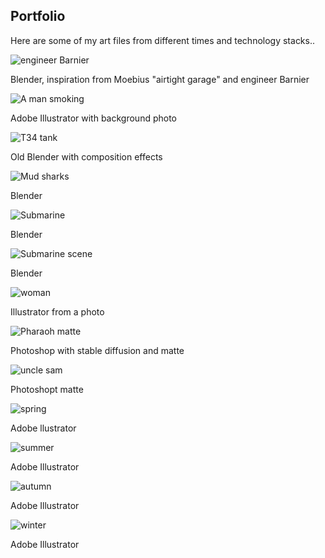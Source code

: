 ## Portfolio

Here are some of my art files from different times and technology stacks..

![engineer Barnier](./images/barnier9.png)

Blender, inspiration from Moebius "airtight garage" and engineer Barnier

![A man smoking](./images/smoker_turkoosi.png)

Adobe Illustrator with background photo

![T34 tank](./images/t-34_nighttime6_tonemap_greenish.png)

Old Blender with composition effects

![Mud sharks](./images/electric_mud_shark_render.png)

Blender

![Submarine](./images/Kursk_render7.png)

Blender

![Submarine scene](./images/owlfish_render.png)

Blender

![woman](./images/woman_lilapinkki.png)

Illustrator from a photo

![Pharaoh matte](./images/timonkhamon.png)

Photoshop with stable diffusion and matte

![uncle sam](./images/Der%20Untergang%20des%20Abendlandes.jpg)

Photoshopt matte

![spring](./images/sakura_pinkki.jpg)

Adobe llustrator

![summer](./images/kesapuu.png)

Adobe Illustrator

![autumn](./images/syyspuu.png)

Adobe Illustrator

![winter](./images/talvipuu.png)

Adobe Illustrator

